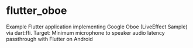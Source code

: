 # flutter_oboe
Example Flutter application implementing Google Oboe (LiveEffect Sample) via dart:ffi. Target: Minimum microphone to speaker audio latency passthrough with Flutter on Android
